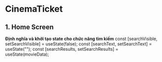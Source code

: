 # CinemaTicket

## 1. Home Screen

**Định nghĩa và khởi tạo state cho chức năng tìm kiếm**
    const [searchVisible, setSearchVisible] = useState(false);
    const [searchText, setSearchText] = useState("");
    const [searchResults, setSearchResults] = useState(movieData);
